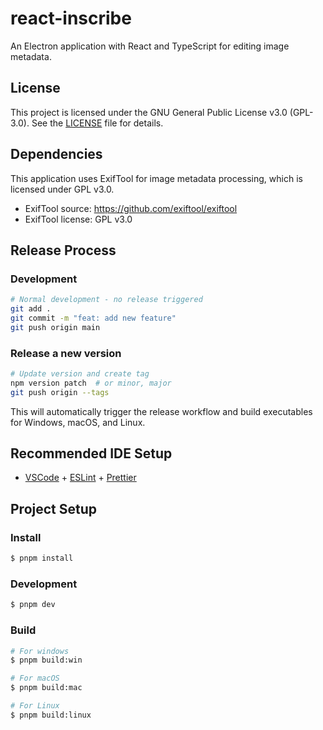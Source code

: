 # react-inscribe

An Electron application with React and TypeScript for editing image metadata.

## License

This project is licensed under the GNU General Public License v3.0 (GPL-3.0). See the [LICENSE](LICENSE) file for details.

## Dependencies

This application uses ExifTool for image metadata processing, which is licensed under GPL v3.0.
- ExifTool source: https://github.com/exiftool/exiftool
- ExifTool license: GPL v3.0

## Release Process

### Development
```bash
# Normal development - no release triggered
git add .
git commit -m "feat: add new feature"
git push origin main
```

### Release a new version
```bash
# Update version and create tag
npm version patch  # or minor, major
git push origin --tags
```

This will automatically trigger the release workflow and build executables for Windows, macOS, and Linux.

## Recommended IDE Setup

- [VSCode](https://code.visualstudio.com/) + [ESLint](https://marketplace.visualstudio.com/items?itemName=dbaeumer.vscode-eslint) + [Prettier](https://marketplace.visualstudio.com/items?itemName=esbenp.prettier-vscode)

## Project Setup

### Install

```bash
$ pnpm install
```

### Development

```bash
$ pnpm dev
```

### Build

```bash
# For windows
$ pnpm build:win

# For macOS
$ pnpm build:mac

# For Linux
$ pnpm build:linux
```
